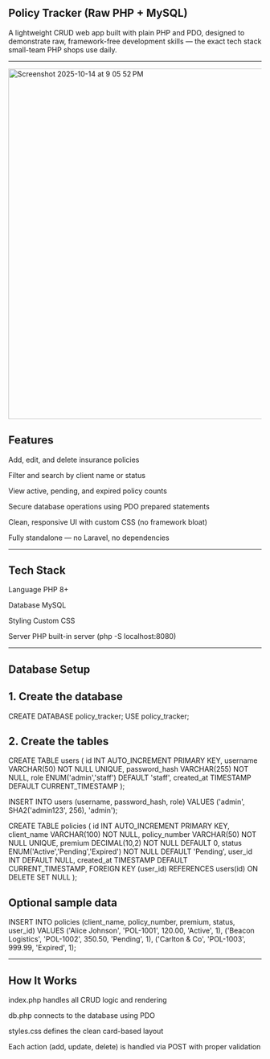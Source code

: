 ## Policy Tracker (Raw PHP + MySQL)

A lightweight CRUD web app built with plain PHP and PDO, designed to demonstrate raw, framework-free development skills — the exact tech stack  small-team PHP shops use daily.

---

<img width="1052" height="697" alt="Screenshot 2025-10-14 at 9 05 52 PM" src="https://github.com/user-attachments/assets/d1655d0e-19c6-459c-b498-7ba9c10d1d4e" />

## Features

Add, edit, and delete insurance policies

Filter and search by client name or status

View active, pending, and expired policy counts

Secure database operations using PDO prepared statements

Clean, responsive UI with custom CSS (no framework bloat)

Fully standalone — no Laravel, no dependencies

---


## Tech Stack

Language	PHP 8+

Database	MySQL

Styling	Custom CSS

Server	PHP built-in server (php -S localhost:8080)

---

## Database Setup

## 1. Create the database

CREATE DATABASE policy_tracker;
USE policy_tracker;


## 2. Create the tables

CREATE TABLE users (
  id INT AUTO_INCREMENT PRIMARY KEY,
  username VARCHAR(50) NOT NULL UNIQUE,
  password_hash VARCHAR(255) NOT NULL,
  role ENUM('admin','staff') DEFAULT 'staff',
  created_at TIMESTAMP DEFAULT CURRENT_TIMESTAMP
);

INSERT INTO users (username, password_hash, role)
VALUES ('admin', SHA2('admin123', 256), 'admin');

CREATE TABLE policies (
  id INT AUTO_INCREMENT PRIMARY KEY,
  client_name VARCHAR(100) NOT NULL,
  policy_number VARCHAR(50) NOT NULL UNIQUE,
  premium DECIMAL(10,2) NOT NULL DEFAULT 0,
  status ENUM('Active','Pending','Expired') NOT NULL DEFAULT 'Pending',
  user_id INT DEFAULT NULL,
  created_at TIMESTAMP DEFAULT CURRENT_TIMESTAMP,
  FOREIGN KEY (user_id) REFERENCES users(id) ON DELETE SET NULL
);


## Optional sample data

INSERT INTO policies (client_name, policy_number, premium, status, user_id) VALUES
('Alice Johnson', 'POL-1001', 120.00, 'Active', 1),
('Beacon Logistics', 'POL-1002', 350.50, 'Pending', 1),
('Carlton & Co', 'POL-1003', 999.99, 'Expired', 1);

---

## How It Works

index.php handles all CRUD logic and rendering

db.php connects to the database using PDO

styles.css defines the clean card-based layout

Each action (add, update, delete) is handled via POST with proper validation
